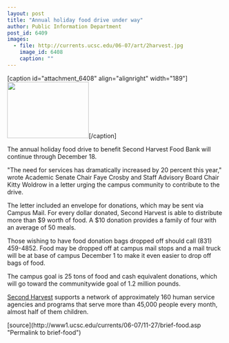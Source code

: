 ```yaml
---
layout: post
title: "Annual holiday food drive under way"
author: Public Information Department
post_id: 6409
images:
  - file: http://currents.ucsc.edu/06-07/art/2harvest.jpg
    image_id: 6408
    caption: ""
---
```


[caption id="attachment_6408" align="alignright" width="189"]<a href="http://localhost/mysite/wp-content/uploads/2006/11/2harvest.jpg"><img class="size-full wp-image-6408" src="http://localhost/mysite/wp-content/uploads/2006/11/2harvest.jpg" alt="" width="189" height="130" /></a>[/caption]
<a name="content" id="content"></a>
<p>
  The annual holiday food drive to benefit Second Harvest Food Bank will continue through December 18.
</p>
<p>
  "The need for services has dramatically increased by 20 percent this year," wrote Academic Senate Chair Faye Crosby and Staff Advisory Board Chair Kitty Woldrow in a letter urging the campus community to contribute to the drive.
</p>
<p>
  The letter included an envelope for donations, which may be sent via Campus Mail. For every dollar donated, Second Harvest is able to distribute more than $9 worth of food. A $10 donation provides a family of four with an average of 50 meals.
</p>
<p>
  Those wishing to have food donation bags dropped off should call (831) 459-4852. Food may be dropped off at campus mail stops and a mail truck will be at base of campus December 1 to make it even easier to drop off bags of food.
</p>
<p>
  The campus goal is 25 tons of food and cash equivalent donations, which will go toward the communitywide goal of 1.2 million pounds.
</p>
<p>
  <a href="http://www.thefoodbank.org">Second Harvest</a> supports a network of approximately 160 human service agencies and programs that serve more than 45,000 people every month, almost half of them children.<br>
</p>
[source](http://www1.ucsc.edu/currents/06-07/11-27/brief-food.asp "Permalink to brief-food")
